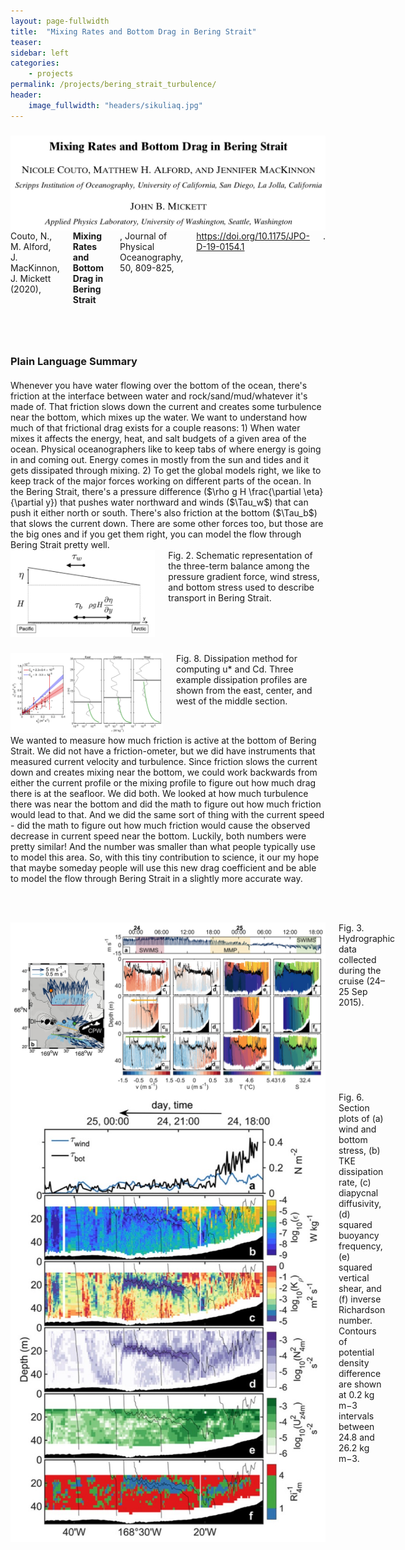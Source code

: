 ```yaml
---
layout: page-fullwidth
title:  "Mixing Rates and Bottom Drag in Bering Strait"
teaser:
sidebar: left
categories:
    - projects
permalink: /projects/bering_strait_turbulence/
header:
    image_fullwidth: "headers/sikuliaq.jpg"
---
```


<h3> </h3>

<!-- PUBLICATIONS -->
<div class="row">
  <div class="large-3 columns">    
      <img src="https://github.com/nicolecouto/nicolecouto.github.io/blob/master/images/page_thumbnails/bering_strait_paper_thumb.jpg?raw=true">
  </div>
  <div class="large-8 columns">
  Couto, N., M. Alford, J. MacKinnon, J. Mickett (2020), <b>Mixing Rates and Bottom Drag in Bering Strait</b>, Journal of Physical Oceanography, 50, 809-825, <a href='https://journals.ametsoc.org/doi/full/10.1175/JPO-D-19-0154.1'>https://doi.org/10.1175/JPO-D-19-0154.1</a>.
  </div>

</div>

<h3> </h3>

<br> <br/>

<h3>Plain Language Summary</h3>

<h4> </h4>

<div class="row">
  <div class="large-6 columns">    
  Whenever you have water flowing over the bottom of the ocean, there's friction at the interface between water and rock/sand/mud/whatever it's made of. That friction slows down the current and creates some turbulence near the bottom, which mixes up the water. We want to understand how much of that frictional drag exists for a couple reasons: 1) When water mixes it affects the energy, heat, and salt budgets of a given area of the ocean. Physical oceanographers like to keep tabs of where energy is going in and coming out. Energy comes in mostly from the sun and tides and it gets dissipated through mixing. 2) To get the global models right, we like to keep track of the major forces working on different parts of the ocean. In the Bering Strait, there's a pressure difference ($\rho g H \frac{\partial \eta}{\partial y}) that pushes water northward and winds ($\Tau_w$) that can push it either north or south. There's also friction at the bottom ($\Tau_b$) that slows the current down. There are some other forces too, but those are the big ones and if you get them right, you can model the flow through Bering Strait pretty well.
  </div>
  <div class="large-6 columns">
       <a>       <img src="https://github.com/nicolecouto/nicolecouto.github.io/blob/master/images/fig2.jpg?raw=true"> </a> Fig. 2. Schematic representation of the three-term balance among the pressure gradient force, wind stress, and bottom stress used to describe transport in Bering Strait.
  </div>
</div>

<h3> </h3>


<div class="row">
  <div class="large-6 columns">    
       <a> <img src="https://github.com/nicolecouto/nicolecouto.github.io/blob/master/images/fig8.jpg?raw=true"> </a> Fig. 8. Dissipation method for computing u* and Cd. Three example dissipation profiles are shown from the east, center, and west of the middle section.
  </div>
  <div class="large-6 columns">
We wanted to measure how much friction is active at the bottom of Bering Strait. We did not have a friction-ometer, but we did have instruments that measured current velocity and turbulence. Since friction slows the current down and creates mixing near the bottom, we could work backwards from either the current profile or the mixing profile to figure out how much drag there is at the seafloor. We did both. We looked at how much turbulence there was near the bottom and did the math to figure out how much friction would lead to that. And we did the same sort of thing with the current speed - did the math to figure out how much friction would cause the observed decrease in current speed near the bottom. Luckily, both numbers were pretty similar! And the number was smaller than what people typically use to model this area. So, with this tiny contribution to science, it our my hope that maybe someday people will use this new drag coefficient and be able to model the flow through Bering Strait in a slightly more accurate way.
  </div>
</div>

<br> <br/>

<!-- DESCRIPTION AND BRUISER PHOTO -->
<div class="row">
  <div class="large-6 columns">
      <img src="https://github.com/nicolecouto/nicolecouto.github.io/blob/master/images/fig3.jpg?raw=true">
      Fig. 3. Hydrographic data collected during the cruise (24–25 Sep 2015).

  </div>
  <div class="large-4 columns">
      <img src="https://github.com/nicolecouto/nicolecouto.github.io/blob/master/images/fig6.jpg?raw=true">
Fig. 6. Section plots of (a) wind and bottom stress, (b) TKE dissipation rate, (c) diapycnal diffusivity, (d) squared buoyancy frequency, (e) squared vertical shear, and (f) inverse Richardson number. Contours of potential density difference are shown at 0.2 kg m−3 intervals between 24.8 and 26.2 kg m−3.

  </div>
</div>
